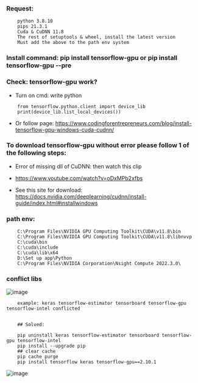 ### Request:
```
	python 3.8.10
	pips 21.3.1
	Cuda & CuDNN 11.8
	The rest of setuptools & wheel, install the latest version
	Must add the above to the path env system
```
### Install command: pip install tensorflow-gpu or pip install tensorflow-gpu --pre

### Check: tensorflow-gpu work?
* Turn on cmd: write python
```
	from tensorflow.python.client import device_lib
	print(device_lib.list_local_devices())
```

* Or follow page: https://www.codingforentrepreneurs.com/blog/install-tensorflow-gpu-windows-cuda-cudnn/

### To download tensorflow-gpu without error please follow 1 of the following steps:

* Error of missing dll of CuDNN: then watch this clip

* https://www.youtube.com/watch?v=oDxMPb2xfbs

* See this site for download: https://docs.nvidia.com/deeplearning/cudnn/install-guide/index.html#installwindows

### path env: 
```
	C:\Program Files\NVIDIA GPU Computing Toolkit\CUDA\v11.8\bin
	C:\Program Files\NVIDIA GPU Computing Toolkit\CUDA\v11.8\libnvvp
	C:\cuda\bin
	C:\cuda\include
	C:\cuda\lib\x64
	D:\Set up app\Python
	C:\Program Files\NVIDIA Corporation\Nsight Compute 2022.3.0\
```

### conflict libs

![image](https://github.com/Clapboiz/Set-up-Tool-App/assets/112185647/490793f9-a9e1-41d4-8f9d-4fe7f5005e9f)
```
	example: keras tensorflow-estimator tensorboard tensorflow-gpu tensorflow-intel conflicted


	## Solved:

 	pip uninstall keras tensorflow-estimator tensorboard tensorflow-gpu tensorflow-intel
	pip install --upgrade pip
	## clear cache
	pip cache purge
	pip install tensorflow keras tensorflow-gpu==2.10.1		
```
![image](https://github.com/Clapboiz/Set-up-Tool-App/assets/112185647/4fa34b05-fb9f-4fc0-a5ad-dcbdce76d694)


